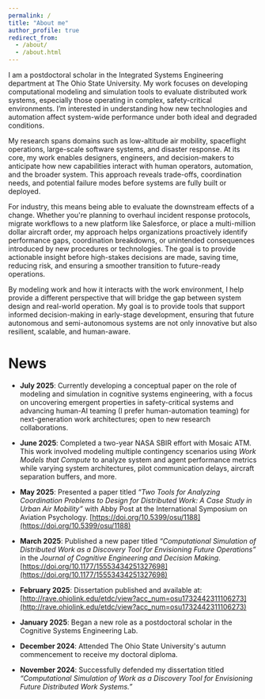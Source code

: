 ```yaml
---
permalink: /
title: "About me"
author_profile: true
redirect_from: 
  - /about/
  - /about.html
---
```


I am a postdoctoral scholar in the Integrated Systems Engineering department at The Ohio State University. My work focuses on developing computational modeling and simulation tools to evaluate distributed work systems, especially those operating in complex, safety-critical environments. I’m interested in understanding how new technologies and automation affect system-wide performance under both ideal and degraded conditions.

My research spans domains such as low-altitude air mobility, spaceflight operations, large-scale software systems, and disaster response. At its core, my work enables designers, engineers, and decision-makers to anticipate how new capabilities interact with human operators, automation, and the broader system. This approach reveals trade-offs, coordination needs, and potential failure modes before systems are fully built or deployed.

For industry, this means being able to evaluate the downstream effects of a change. Whether you're planning to overhaul incident response protocols, migrate workflows to a new platform like Salesforce, or place a multi-million dollar aircraft order, my approach helps organizations proactively identify performance gaps, coordination breakdowns, or unintended consequences introduced by new procedures or technologies. The goal is to provide actionable insight before high-stakes decisions are made, saving time, reducing risk, and ensuring a smoother transition to future-ready operations.

By modeling work and how it interacts with the work environment, I help provide a different perspective that will bridge the gap between system design and real-world operation. My goal is to provide tools that support informed decision-making in early-stage development, ensuring that future autonomous and semi-autonomous systems are not only innovative but also resilient, scalable, and human-aware.

News
======
- **July 2025**: Currently developing a conceptual paper on the role of modeling and simulation in cognitive systems engineering, with a focus on uncovering emergent properties in safety-critical systems and advancing human-AI teaming (I prefer human-automation teaming) for next-generation work architectures; open to new research collaborations.

- **June 2025**: Completed a two-year NASA SBIR effort with Mosaic ATM. This work involved modeling multiple contingency scenarios using *Work Models that Compute* to analyze system and agent performance metrics while varying system architectures, pilot communication delays, aircraft separation buffers, and more.

- **May 2025**: Presented a paper titled *“Two Tools for Analyzing Coordination Problems to Design for Distributed Work: A Case Study in Urban Air Mobility”* with Abby Post at the International Symposium on Aviation Psychology. [https://doi.org/10.5399/osu/1188](https://doi.org/10.5399/osu/1188)

- **March 2025**: Published a new paper titled *“Computational Simulation of Distributed Work as a Discovery Tool for Envisioning Future Operations”* in the *Journal of Cognitive Engineering and Decision Making*. [https://doi.org/10.1177/15553434251327698](https://doi.org/10.1177/15553434251327698)

- **February 2025**: Dissertation published and available at: [http://rave.ohiolink.edu/etdc/view?acc_num=osu1732442311106273](http://rave.ohiolink.edu/etdc/view?acc_num=osu1732442311106273)

- **January 2025**: Began a new role as a postdoctoral scholar in the Cognitive Systems Engineering Lab.

- **December 2024**: Attended The Ohio State University's autumn commencement to receive my doctoral diploma.

- **November 2024**: Successfully defended my dissertation titled *“Computational Simulation of Work as a Discovery Tool for Envisioning Future Distributed Work Systems.”*


<!-- Site-wide configuration
------
The main configuration file for the site is in the base directory in [_config.yml](https://github.com/academicpages/academicpages.github.io/blob/master/_config.yml), which defines the content in the sidebars and other site-wide features. You will need to replace the default variables with ones about yourself and your site's github repository. The configuration file for the top menu is in [_data/navigation.yml](https://github.com/academicpages/academicpages.github.io/blob/master/_data/navigation.yml). For example, if you don't have a portfolio or blog posts, you can remove those items from that navigation.yml file to remove them from the header.  -->

